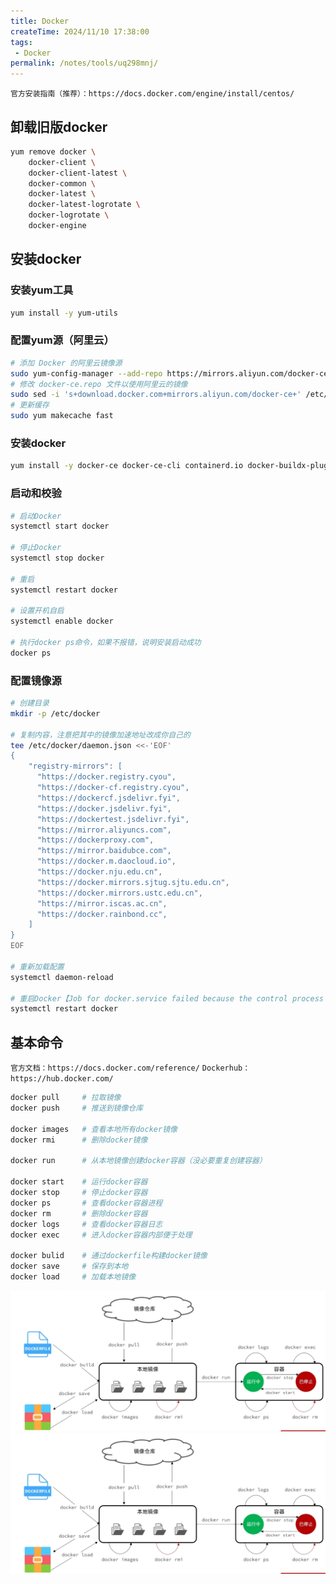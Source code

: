 ```yaml
---
title: Docker
createTime: 2024/11/10 17:38:00
tags:
 - Docker
permalink: /notes/tools/uq298mnj/
---
```

`官方安装指南（推荐）：https://docs.docker.com/engine/install/centos/`

## 卸载旧版docker

```sh
yum remove docker \
	docker-client \
	docker-client-latest \
	docker-common \
	docker-latest \
	docker-latest-logrotate \
	docker-logrotate \
	docker-engine
```

## 安装docker

### 安装yum工具

```sh
yum install -y yum-utils
```

### 配置yum源（阿里云）

```sh
# 添加 Docker 的阿里云镜像源
sudo yum-config-manager --add-repo https://mirrors.aliyun.com/docker-ce/linux/centos/docker-ce.repo
# 修改 docker-ce.repo 文件以使用阿里云的镜像
sudo sed -i 's+download.docker.com+mirrors.aliyun.com/docker-ce+' /etc/yum.repos.d/docker-ce.repo
# 更新缓存
sudo yum makecache fast
```

### 安装docker

```sh
yum install -y docker-ce docker-ce-cli containerd.io docker-buildx-plugin docker-compose-plugin
```

### 启动和校验

```sh
# 启动Docker
systemctl start docker

# 停止Docker
systemctl stop docker

# 重启
systemctl restart docker

# 设置开机自启
systemctl enable docker

# 执行docker ps命令，如果不报错，说明安装启动成功
docker ps
```

### 配置镜像源

```sh
# 创建目录
mkdir -p /etc/docker

# 复制内容，注意把其中的镜像加速地址改成你自己的
tee /etc/docker/daemon.json <<-'EOF'
{
    "registry-mirrors": [
      "https://docker.registry.cyou",
      "https://docker-cf.registry.cyou",
      "https://dockercf.jsdelivr.fyi",
      "https://docker.jsdelivr.fyi",
      "https://dockertest.jsdelivr.fyi",
      "https://mirror.aliyuncs.com",
      "https://dockerproxy.com",
      "https://mirror.baidubce.com",
      "https://docker.m.daocloud.io",
      "https://docker.nju.edu.cn",
      "https://docker.mirrors.sjtug.sjtu.edu.cn",
      "https://docker.mirrors.ustc.edu.cn",
      "https://mirror.iscas.ac.cn",
      "https://docker.rainbond.cc",
    ]
}
EOF

# 重新加载配置
systemctl daemon-reload

# 重启Docker【Job for docker.service failed because the control process exited with error code. See "systemctl status docker.service" and "journalctl -xe" for details.】
systemctl restart docker
```

## 基本命令

`官方文档：https://docs.docker.com/reference/`
`Dockerhub：https://hub.docker.com/`

```sh
docker pull		# 拉取镜像
docker push 	# 推送到镜像仓库

docker images	# 查看本地所有docker镜像
docker rmi		# 删除docker镜像

docker run		# 从本地镜像创建docker容器（没必要重复创建容器）

docker start	# 运行docker容器
docker stop		# 停止docker容器
docker ps		# 查看docker容器进程
docker rm		# 删除docker容器
docker logs		# 查看docker容器日志
docker exec		# 进入docker容器内部便于处理

docker bulid	# 通过dockerfile构建docker镜像
docker save		# 保存到本地
docker load		# 加载本地镜像
```

![image-20240903184359357](./Docker.assets/image-20240903184359357-1729245905757-106-1731284955034-1-1731284960645-6.png)![image-20240903184359521](./Docker.assets/image-20240903184359521-1729245905757-105-1731284955034-2-1731284960645-5.png)